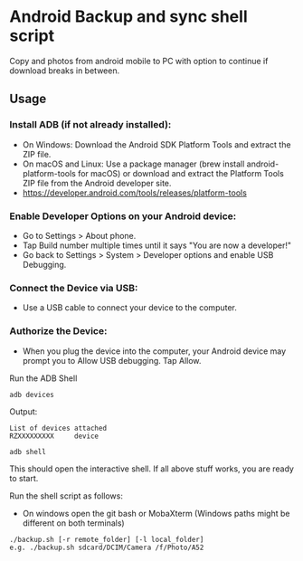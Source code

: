 # Android Backup and sync shell script

Copy and photos from android mobile to PC with option to continue if download breaks in between.

## Usage

### Install ADB (if not already installed):

- On Windows: Download the Android SDK Platform Tools and extract the ZIP file.
- On macOS and Linux: Use a package manager (brew install android-platform-tools for macOS) or download and extract the Platform Tools ZIP file from the Android developer site.
- https://developer.android.com/tools/releases/platform-tools

### Enable Developer Options on your Android device:

- Go to Settings > About phone.
- Tap Build number multiple times until it says "You are now a developer!"
- Go back to Settings > System > Developer options and enable USB Debugging.

### Connect the Device via USB:

- Use a USB cable to connect your device to the computer.

### Authorize the Device:

- When you plug the device into the computer, your Android device may prompt you to Allow USB debugging. Tap Allow.


Run the ADB Shell 
```
adb devices
```
Output:
```
List of devices attached
RZXXXXXXXXX     device
```
```
adb shell
```
This should open the interactive shell.
If all above stuff works, you are ready to start.

Run the shell script as follows:

- On windows open the git bash or MobaXterm (Windows paths might be different on both terminals)
```
./backup.sh [-r remote_folder] [-l local_folder]
e.g. ./backup.sh sdcard/DCIM/Camera /f/Photo/A52